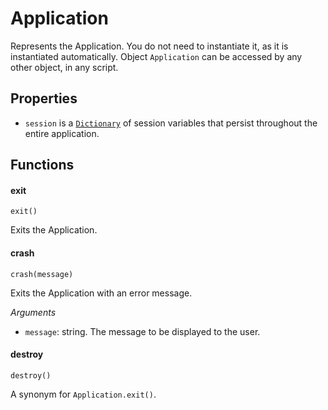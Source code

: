 Application
===========

Represents the Application. You do not need to instantiate it, as it is instantiated automatically. Object `Application` can be accessed by any other object, in any script.

Properties
----------

* `session` is a [`Dictionary`](dictionary) of session variables that persist throughout the entire application.

Functions
---------

#### exit

`exit()`

Exits the Application.

#### crash

`crash(message)`

Exits the Application with an error message.

*Arguments*

* `message`: string. The message to be displayed to the user.

#### destroy

`destroy()`

A synonym for `Application.exit()`.